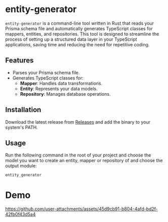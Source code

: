 # entity-generator

`entity-generator` is a command-line tool written in Rust that reads your Prisma schema file and automatically generates TypeScript classes for mappers, entities, and repositories. This tool is designed to streamline the process of setting up a structured data layer in your TypeScript applications, saving time and reducing the need for repetitive coding.

## Features

- Parses your Prisma schema file.
- Generates TypeScript classes for:
  - **Mapper**: Handles data transformations.
  - **Entity**: Represents your data models.
  - **Repository**: Manages database operations.

## Installation

Download the latest release from [Releases](https://github.com/xsadia/entity_generator/releases) and add the binary to your system's PATH.

## Usage

Run the following command in the root of your project and choose the model you want to create an entity, mapper or repository of and choose the output module:

```
entity_generator
```

# Demo

https://github.com/user-attachments/assets/45d9cb91-b804-4afd-bd2f-42fb0f43d5a4

